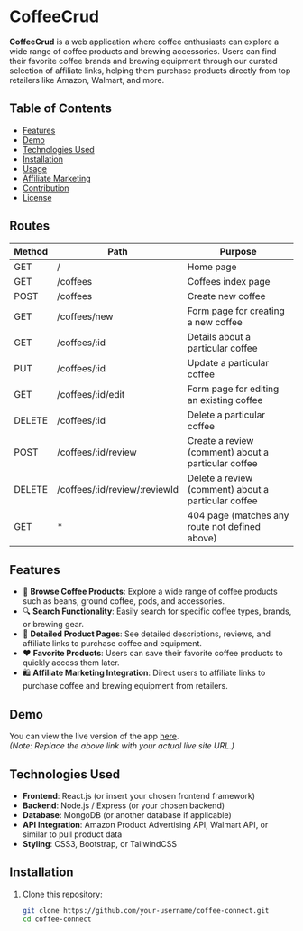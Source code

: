 # CoffeeCrud

**CoffeeCrud** is a web application where coffee enthusiasts can explore a wide range of coffee products and brewing accessories. Users can find their favorite coffee brands and brewing equipment through our curated selection of affiliate links, helping them purchase products directly from top retailers like Amazon, Walmart, and more. 

## Table of Contents
- [Features](#features)
- [Demo](#demo)
- [Technologies Used](#technologies-used)
- [Installation](#installation)
- [Usage](#usage)
- [Affiliate Marketing](#affiliate-marketing)
- [Contribution](#contribution)
- [License](#license)

## Routes

| Method  | Path                     | Purpose                                        |
|---------|--------------------------|------------------------------------------------|
| GET     | /                        | Home page                                      |
| GET     | /coffees                 | Coffees index page                             |
| POST    | /coffees                 | Create new coffee                              |
| GET     | /coffees/new             | Form page for creating a new coffee            |
| GET     | /coffees/:id             | Details about a particular coffee              |
| PUT     | /coffees/:id             | Update a particular coffee                     |
| GET     | /coffees/:id/edit        | Form page for editing an existing coffee       |
| DELETE  | /coffees/:id             | Delete a particular coffee                     |
| POST    | /coffees/:id/review      | Create a review (comment) about a particular coffee |
| DELETE  | /coffees/:id/review/:reviewId | Delete a review (comment) about a particular coffee |
| GET     | *                        | 404 page (matches any route not defined above) |

## Features
- 🛒 **Browse Coffee Products**: Explore a wide range of coffee products such as beans, ground coffee, pods, and accessories.
- 🔍 **Search Functionality**: Easily search for specific coffee types, brands, or brewing gear.
- 📜 **Detailed Product Pages**: See detailed descriptions, reviews, and affiliate links to purchase coffee and equipment.
- ❤️ **Favorite Products**: Users can save their favorite coffee products to quickly access them later.
- 🛍️ **Affiliate Marketing Integration**: Direct users to affiliate links to purchase coffee and brewing equipment from retailers.

## Demo
You can view the live version of the app [here](http://your-live-app-link.com).  
*(Note: Replace the above link with your actual live site URL.)*

## Technologies Used
- **Frontend**: React.js (or insert your chosen frontend framework)
- **Backend**: Node.js / Express (or your chosen backend)
- **Database**: MongoDB (or another database if applicable)
- **API Integration**: Amazon Product Advertising API, Walmart API, or similar to pull product data
- **Styling**: CSS3, Bootstrap, or TailwindCSS

## Installation

1. Clone this repository:
   ```bash
   git clone https://github.com/your-username/coffee-connect.git
   cd coffee-connect
